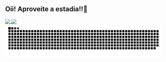## Oii! Aproveite a estadia!!🌱



<a href="https://github.com/anuraghazra/github-readme-stats">
  <img height=200 align="center" src="https://github-readme-stats.vercel.app/api?username=ratpun&show_icons=true&theme=synthwave" />
</a>
<a href="https://github.com/anuraghazra/convoychat">
  <img height=196 align="center" src="https://github-readme-stats.vercel.app/api/top-langs?username=ratpun&layout=compact&langs_count=8&card_width=200&show_icons=true&theme=synthwave" />
</a>

<picture>
  <source media="(prefers-color-scheme: dark)" srcset="https://raw.githubusercontent.com/ratpun/ratpun/output/github-contribution-grid-snake-dark.svg">
  <source media="(prefers-color-scheme: light)" srcset="https://raw.githubusercontent.com/ratpun/ratpun/output/github-contribution-grid-snake.svg">
  <img alt="github contribution grid snake animation" src="https://raw.githubusercontent.com/ratpun/ratpun/output/github-contribution-grid-snake.svg">
</picture>
